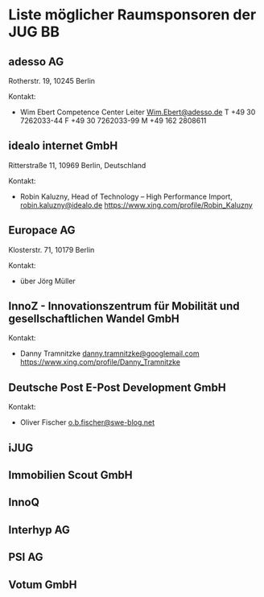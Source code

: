# Liste möglicher Raumsponsoren der JUG BB

## adesso AG

Rotherstr. 19, 10245 Berlin

Kontakt:
  - Wim Ebert
    Competence Center Leiter
    Wim.Ebert@adesso.de
    T +49 30 7262033-44
    F +49 30 7262033-99
    M +49 162 2808611

## idealo internet GmbH

Ritterstraße 11, 10969 Berlin, Deutschland

Kontakt:
  - Robin Kaluzny, Head of Technology – High Performance Import,
    robin.kaluzny@idealo.de
    https://www.xing.com/profile/Robin_Kaluzny

## Europace AG

Klosterstr. 71, 10179 Berlin

Kontakt:
  - über Jörg Müller

## InnoZ - Innovationszentrum für Mobilität und gesellschaftlichen Wandel GmbH

Kontakt:
  - Danny Tramnitzke
    danny.tramnitzke@googlemail.com
    https://www.xing.com/profile/Danny_Tramnitzke


## Deutsche Post E-Post Development GmbH

Kontakt:
  - Oliver Fischer
    o.b.fischer@swe-blog.net

## iJUG

## Immobilien Scout GmbH

## InnoQ

## Interhyp AG

## PSI AG

## Votum GmbH

